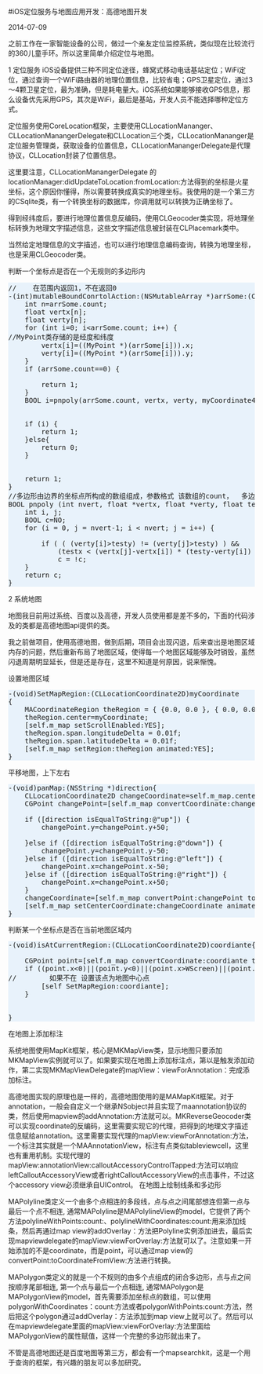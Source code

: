 #iOS定位服务与地图应用开发：高德地图开发

2014-07-09

之前工作在一家智能设备的公司，做过一个亲友定位监控系统，类似现在比较流行的360儿童手环。所以这里简单介绍定位与地图。



1 定位服务
iOS设备提供三种不同定位途径，蜂窝式移动电话基站定位；WiFi定位，通过查询一个WiFi路由器的地理位置信息，比较省电；GPS卫星定位，通过3～4颗卫星定位，最为准确，但是耗电量大。iOS系统如果能够接收GPS信息，那么设备优先采用GPS，其次是WiFi，最后是基站，开发人员不能选择哪种定位方式。






定位服务使用CoreLocation框架，主要使用CLLocationMananger、CLLocationManangerDelegate和CLLocation三个类，CLLocationMananger是定位服务管理类，获取设备的位置信息，CLLocationManangerDelegate是代理协议，CLLocation封装了位置信息。

这里要注意，CLLocationManangerDelegate 的locationManager:didUpdateToLocation:fromLocation:方法得到的坐标是火星坐标，这个原因你懂得，所以需要转换成真实的地理坐标。我使用的是一个第三方的CSqlite类，有一个转换坐标的数据库，你调用就可以转换为正确坐标了。

得到经纬度后，要进行地理位置信息反编码，使用CLGeocoder类实现，将地理坐标转换为地理文字描述信息，这些文字描述信息被封装在CLPlacemark类中。

当然给定地理信息的文字描述，也可以进行地理信息编码查询，转换为地理坐标，也是采用CLGeocoder类。



判断一个坐标点是否在一个无规则的多边形内
<pre lang="objc" escaped="true" style="background: #E8F2FB ;">
//    在范围内返回1，不在返回0
-(int)mutableBoundConrtolAction:(NSMutableArray *)arrSome:(CLLocationCoordinate2D )myCoordinate4{
    int n=arrSome.count;
    float vertx[n];
    float verty[n];
    for (int i=0; i&lt;arrSome.count; i++) {
//MyPoint类存储的是经度和纬度
        vertx[i]=((MyPoint *)(arrSome[i])).x;
        verty[i]=((MyPoint *)(arrSome[i])).y;
    }
    if (arrSome.count==0) {

        return 1;
    }
    BOOL i=pnpoly(arrSome.count, vertx, verty, myCoordinate4.latitude, myCoordinate4.longitude);


    if (i) {
        return 1;
    }else{
        return 0;
    }


    return 1;
}
//多边形由边界的坐标点所构成的数组组成，参数格式 该数组的count，  多边形边界点x坐标 的组成的数组，多边形边界点y坐标 的组成的数组，需要判断的点的x坐标，需要判断的点的y坐标
BOOL pnpoly (int nvert, float *vertx, float *verty, float testx, float testy) {
    int i, j;
    BOOL c=NO;
    for (i = 0, j = nvert-1; i &lt; nvert; j = i++) {

        if ( ( (verty[i]&gt;testy) != (verty[j]&gt;testy) ) &&
            (testx &lt; (vertx[j]-vertx[i]) * (testy-verty[i]) / (verty[j]-verty[i]) + vertx[i]) )
            c = !c;
    }
    return c;
}
</pre>
2 系统地图


地图我目前用过系统、百度以及高德，开发人员使用都是差不多的，下面的代码涉及的类都是高德地图api提供的类。

我之前做项目，使用高德地图，做到后期，项目会出现闪退，后来查出是地图区域内存的问题，然后重新布局了地图区域，使得每一个地图区域能够及时销毁，虽然闪退周期明显延长，但是还是存在，这里不知道是何原因，说来惭愧。



设置地图区域
<pre lang="objc" escaped="true" style="background: #E8F2FB ;">
-(void)SetMapRegion:(CLLocationCoordinate2D)myCoordinate
{
    MACoordinateRegion theRegion = { {0.0, 0.0 }, { 0.0, 0.0 } };
    theRegion.center=myCoordinate;
    [self.m_map setScrollEnabled:YES];
    theRegion.span.longitudeDelta = 0.01f;
    theRegion.span.latitudeDelta = 0.01f;
    [self.m_map setRegion:theRegion animated:YES];
}
</pre>
平移地图，上下左右
<pre lang="objc" escaped="true" style="background: #E8F2FB ;">
-(void)panMap:(NSString *)direction{
    CLLocationCoordinate2D changeCoordinate=self.m_map.centerCoordinate;
    CGPoint changePoint=[self.m_map convertCoordinate:changeCoordinate toPointToView:self.m_map];

    if ([direction isEqualToString:@"up"]) {
        changePoint.y=changePoint.y+50;

    }else if ([direction isEqualToString:@"down"]) {
        changePoint.y=changePoint.y-50;
    }else if ([direction isEqualToString:@"left"]) {
        changePoint.x=changePoint.x-50;
    }else if ([direction isEqualToString:@"right"]) {
        changePoint.x=changePoint.x+50;
    }
    changeCoordinate=[self.m_map convertPoint:changePoint toCoordinateFromView:self.m_map];
    [self.m_map setCenterCoordinate:changeCoordinate animated:YES];
}
</pre>
判断某一个坐标点是否在当前地图区域内
<pre lang="objc" escaped="true" style="background: #E8F2FB ;">
-(void)isAtCurrentRegion:(CLLocationCoordinate2D)coordiante{

    CGPoint point=[self.m_map convertCoordinate:coordiante toPointToView:self.view];
    if ((point.x&lt;0)||(point.y&lt;0)||(point.x&gt;WScreen)||(point.y&gt;HScreen)) {
//        如果不在 设置该点为地图中心点
        [self SetMapRegion:coordiante];
    }


}
</pre>
在地图上添加标注



 系统地图使用MapKit框架，核心是MKMapView类，显示地图只要添加MKMapView实例就可以了。如果要实现在地图上添加标注点，第以是触发添加动作，第二实现MKMapViewDelegate的mapView：viewForAnnotation：完成添加标注。

高德地图实现的原理也是一样的，高德地图使用的是MAMapKit框架。对于annotation，一般会自定义一个继承NSobject并且实现了maannotation协议的类，然后使用mapview的addAnnotation:方法就可以。MKReverseGeocoder类可以实现coordinate的反编码，这里需要实现它的代理，把得到的地理文字描述信息赋给annotation。这里需要实现代理的mapView:viewForAnnotation:方法，一个标注其实就是一个MAAnnotationView，标注有点类似tableviewcell，这里也有重用机制。实现代理的mapView:annotationView:calloutAccessoryControlTapped:方法可以响应leftCalloutAccessoryView或者rightCalloutAccessoryView的点击事件，不过这个accessory view必须继承自UIControl。
在地图上绘制线条和多边形



MAPolyline类定义一个由多个点相连的多段线，点与点之间尾部想连但第一点与最后一个点不相连, 通常MAPolyline是MAPolylineView的model，它提供了两个方法polylineWithPoints:count:、polylineWithCoordinates:count:用来添加线条，然后再通过map view的addOverlay：方法把Polyline实例添加进去，最后实现mapviewdelegate的mapView:viewForOverlay:方法就可以了。注意如果一开始添加的不是coordinate，而是point，可以通过map view的convertPoint:toCoordinateFromView:方法进行转换。

MAPolygon类定义的就是一个不规则的由多个点组成的闭合多边形，点与点之间按顺序尾部相连, 第一个点与最后一个点相连, 通常MAPolygon是MAPolygonView的model，首先需要添加坐标点的数组，可以使用polygonWithCoordinates：count:方法或者polygonWithPoints:count:方法，然后把这个polygon通过addOverlay：方法添加到map view上就可以了。然后可以在mapviewdelegate里面的mapView:viewForOverlay:方法里面给MAPolygonView的属性赋值，这样一个完整的多边形就出来了。



不管是高德地图还是百度地图等第三方，都会有一个mapsearchkit，这是一个用于查询的框架，有兴趣的朋友可以多加研究。
